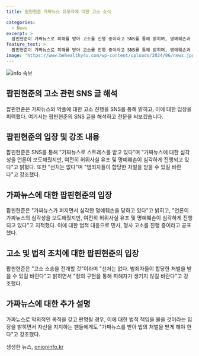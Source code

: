 ```yaml
---
title: 팝핀현준 가짜뉴스 유포자에 대한 고소 소식

categories:
  - News
excerpt: >
  팝핀현준이 가짜뉴스로 피해를 받아 고소를 진행 중이라고 SNS를 통해 밝히며, 명예훼손과 허위사실 유포에 대한 법적 대응을 예고했다. 팝핀현준은 선처는 없다며 이를 통해 범죄자들이 합당한 처벌을 받기를 희망한다고 강조했다. 최근 유튜버의 불륜설에 대해 팝핀현준은 해당 영상을 통해 가짜뉴스라며 법의 처벌을 촉구했으며, 댄스학원 운영 주장에 대해서는 부인했다. (단어 수: 135)
feature_text: >
  팝핀현준이 가짜뉴스로 피해를 받아 고소를 진행 중이라고 SNS를 통해 밝히며, 명예훼손과 허위사실 유포에 대한 법적 대응을 예고했다. 팝핀현준은 선처는 없다며 이를 통해 범죄자들이 합당한 처벌을 받기를 희망한다고 강조했다. 최근 유튜버의 불륜설에 대해 팝핀현준은 해당 영상을 통해 가짜뉴스라며 법의 처벌을 촉구했으며, 댄스학원 운영 주장에 대해서는 부인했다. (단어 수: 135)
image: 'https://www.behealthy4u.com/wp-content/uploads/2024/06/news.jpg'
---
```


<p><img src="https://www.behealthy4u.com/wp-content/uploads/2024/06/news.jpg" alt="info 속보" /></p>

<h2 data-ke-size="size26">팝핀현준의 고소 관련 SNS 글 해석</h2>

<p data-ke-size="size16">팝핀현준은 가짜뉴스와 악플에 대한 고소 진행을 SNS를 통해 밝히고, 이에 대한 입장을 피력했다. 여기서는 팝핀현준의 SNS 글을 해석하고 전문을 써보겠습니다.</p>

<h2 data-ke-size="size24">팝핀현준의 입장 및 강조 내용</h2>

<p data-ke-size="size16">팝핀현준은 SNS를 통해 "가짜뉴스로 스트레스를 받고 있다"며 "가짜뉴스에 대한 심각성을 언론이 보도해줬지만, 여전히 허위사실 유포 및 명예훼손이 심각하게 진행되고 있다"고 밝혔다. 또한 "선처는 없다"며 "범죄자들이 합당한 처벌을 받을 수 있길 바란다"고 강조했다.</p>

<h2 data-ke-size="size24">가짜뉴스에 대한 팝핀현준의 입장</h2>

<p data-ke-size="size16">팝핀현준은 "가짜뉴스가 퍼지면서 심각한 명예훼손을 당하고 있다"고 밝히고, "언론이 가짜뉴스의 심각성을 보도해줬지만, 여전히 허위사실 유포 및 명예훼손이 심각하게 진행되고 있다"고 지적했다. 이에 대한 법적 대응으로 민사, 형사 고소를 진행 중이라고 공표했다.</p>

<h2 data-ke-size="size24">고소 및 법적 조치에 대한 팝핀현준의 입장</h2>

<p data-ke-size="size16">팝핀현준은 "고소 소송을 전개할 것"이라며 "선처는 없다. 범죄자들이 합당한 처벌을 받을 수 있길 바란다"고 밝히면서 "정의 구현을 통해 피해자가 생기지 않길 바란다"고 강조했다.</p>

<h2 data-ke-size="size24">가짜뉴스에 대한 추가 설명</h2>

<p data-ke-size="size16">가짜뉴스로 악의적인 목적을 갖고 판명될 경우, 이에 대한 법적 책임을 물을 것이라는 입장을 밝히면서 자신을 지지하는 팬들에게도 "가짜뉴스를 받아 법의 처벌을 받게 해야 한다"고 강조했다.</p>
생생한 뉴스, <a href="https://onioninfo.kr" rel="dofollow">onioninfo.kr</a>


